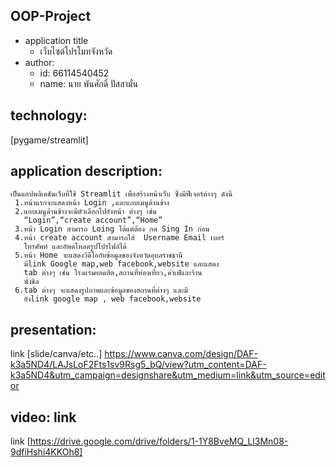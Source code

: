 ## OOP-Project

- application title
  * เว็บไซต์โปรโมทจังหวัด
- author: 
  * id: 66114540452
  * name: นาย พันศักดิ์ ปัสสามั่น
## technology: 
[pygame/streamlit]
## application description:
    เป็นแอปพลิเคชันเว็บที่ใช้ Streamlit เพื่อสร้างหน้าเว็บ ซึ่งมีฟีเจอร์ต่างๆ ดังนี้
     1.หน้าแรกจะแสดงหน้า Login ,และแถบเมนูด้านข้าง  
     2.แถบเมนูด้านข้างจะมีตัวเลือกไปยังหน้า ต่างๆ เช่น
       “Login”,“create account”,“Home”
     3.หน้า Login สามารถ Loing ได้แต่ต้อง กด Sing In ก่อน
     4.หน้า create account สามารถใส่  Username Email เบอร์
       โทรศัพท์ และอัพดโหลดรูปโปรไฟล์ได้
     5.หน้า Home จะแสดงวีดีโอกับข้อมูลของจังหวัดอุบลราชธานี  
       มีlink Google map,web facebook,website และแสดง
       tab ต่างๆ เช่น โรงแรมยอดฮิต,สถานที่ท่องเที่ยว,ค่าเฟ่และร้าน 
       นั่งชิล
     6.tab ต่างๆ จะแสดงรูปภาพและข้อมูลของสถานที่ต่างๆ และมี
       ยังlink google map , web facebook,website
## presentation: 
   link [slide/canva/etc..] https://www.canva.com/design/DAF-k3a5ND4/LAJsLoF2Fts1sv9Rsg5_bQ/view?utm_content=DAF-k3a5ND4&utm_campaign=designshare&utm_medium=link&utm_source=editor 
## video: link
   link [https://drive.google.com/drive/folders/1-1Y8BveMQ_Ll3Mn08-9dfiHshi4KKOh8]
